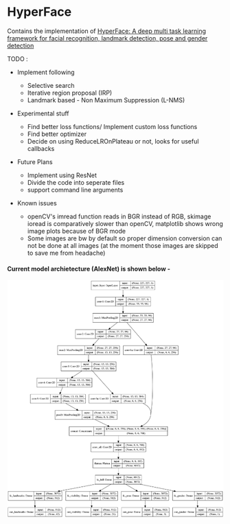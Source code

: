# HyperFace
Contains the implementation of [HyperFace: A deep multi task learning framework for facial recognition, landmark detection, pose and gender detection](https://arxiv.org/pdf/1603.01249.pdf)

TODO :
- Implement following
    - Selective search
    - Iterative region proposal (IRP)
    - Landmark based - Non Maximum Suppression (L-NMS)

- Experimental stuff
    - Find better loss functions/ Implement custom loss functions
    - Find better optimizer
    - Decide on using ReduceLROnPlateau or not, looks for useful callbacks

- Future Plans
    - Implement using ResNet
    - Divide the code into seperate files
    - support command line arguments

- Known issues
    - openCV's imread function reads in BGR instead of RGB, skimage ioread is comparatively slower than openCV, matplotlib shows wrong image plots because of BGR mode
    - Some images are bw by default so proper dimension conversion can not be done at all images (at the moment those images are skipped to save me from headache)


#### Current model archietecture (AlexNet) is shown below -
![HyperFace AlexNet](https://github.com/ashishtrivedi16/HyperFace/blob/master/model.png)
